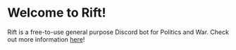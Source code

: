 # Welcome to Rift!

Rift is a free-to-use general purpose Discord bot for Politics and War. Check out more information [here](https://rift.mrvillage.dev)!
